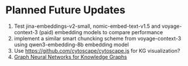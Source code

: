 # Planned Future Updates

1. Test jina-embeddings-v2-small, nomic-embed-text-v1.5 and voyage-context-3 (paid) embedding models to compare performance
2. implement a similar smart chuncking scheme from voyage-context-3 using qwen3-embedding-8b embedding model
3. Use https://github.com/cytoscape/cytoscape.js for KG visualization?
4. [Graph Neural Networks for Knowledge Graphs](https://pub.towardsai.net/graph-neural-networks-for-knowledge-graphs-d26352a4f5e8)
